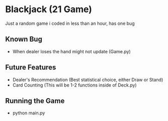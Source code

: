 # Blackjack (21 Game)

Just a random game i coded in less than an hour, has one bug

## Known Bug
 - When dealer loses the hand might not update (Game.py)

## Future Features
 - Dealer's Recommendation (Best statistical choice, either Draw or Stand)
 - Card Counting (This will be 1-2 functions inside of Deck.py)

## Running the Game
 - python main.py
